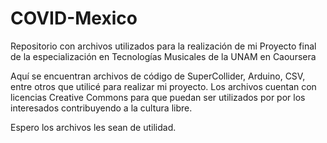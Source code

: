 # COVID-Mexico
Repositorio con archivos utilizados para la realización de mi Proyecto final de la especialización en Tecnologías Musicales de la UNAM en Caoursera

Aquí se encuentran archivos de código de SuperCollider, Arduino, CSV, entre otros que utilicé para realizar mi proyecto. 
Los archivos cuentan con licencias Creative Commons para que puedan ser utilizados por por los interesados contribuyendo a la cultura libre. 

Espero los archivos les sean de utilidad. 
